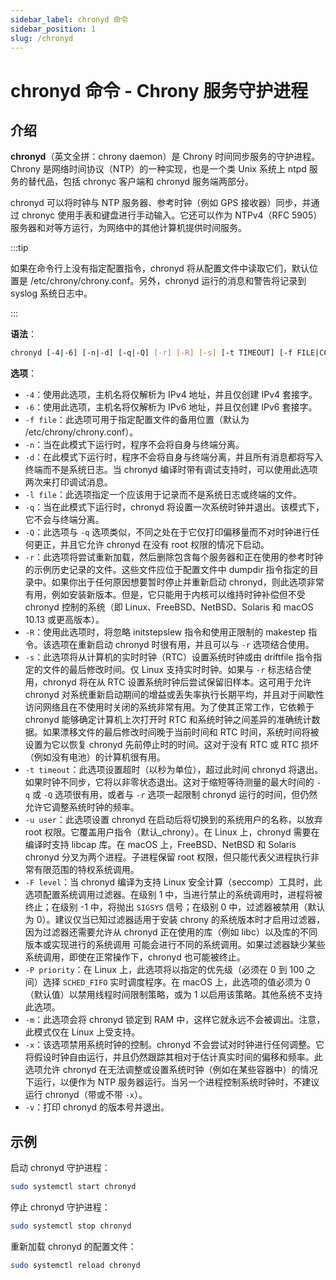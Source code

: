 ```yaml
---
sidebar_label: chronyd 命令
sidebar_position: 1
slug: /chronyd
---
```


# chronyd 命令 - Chrony 服务守护进程



## 介绍

**chronyd**（英文全拼：chrony daemon）是 Chrony 时间同步服务的守护进程。Chrony 是网络时间协议（NTP）的一种实现，也是一个类 Unix 系统上 ntpd 服务的替代品，包括 chronyc 客户端和 chronyd 服务端两部分。

chronyd 可以将时钟与 NTP 服务器、参考时钟（例如 GPS 接收器）同步，并通过 chronyc 使用手表和键盘进行手动输入。它还可以作为 NTPv4（RFC 5905）服务器和对等方运行，为网络中的其他计算机提供时间服务。

:::tip

如果在命令行上没有指定配置指令，chronyd 将从配置文件中读取它们，默认位置是 /etc/chrony/chrony.conf。另外，chronyd 运行的消息和警告将记录到 syslog 系统日志中。

:::

**语法**：

```bash
chronyd [-4|-6] [-n|-d] [-q|-Q] [-r] [-R] [-s] [-t TIMEOUT] [-f FILE|COMMAND...]
```

**选项**：

- `-4`：使用此选项，主机名将仅解析为 IPv4 地址，并且仅创建 IPv4 套接字。
- `-6`：使用此选项，主机名将仅解析为 IPv6 地址，并且仅创建 IPv6 套接字。
- `-f file`：此选项可用于指定配置文件的备用位置（默认为 /etc/chrony/chrony.conf）。
- `-n`：当在此模式下运行时，程序不会将自身与终端分离。
- `-d`：在此模式下运行时，程序不会将自身与终端分离，并且所有消息都将写入终端而不是系统日志。当 chronyd 编译时带有调试支持时，可以使用此选项两次来打印调试消息。
- `-l file`：此选项指定一个应该用于记录而不是系统日志或终端的文件。
- `-q`：当在此模式下运行时，chronyd 将设置一次系统时钟并退出。该模式下，它不会与终端分离。
- `-Q`：此选项与 `-q` 选项类似，不同之处在于它仅打印偏移量而不对时钟进行任何更正，并且它允许 chronyd 在没有 root 权限的情况下启动。
- `-r`：此选项将尝试重新加载，然后删除包含每个服务器和正在使用的参考时钟的示例历史记录的文件。这些文件应位于配置文件中 dumpdir 指令指定的目录中。如果你出于任何原因想要暂时停止并重新启动 chronyd，则此选项非常有用，例如安装新版本。但是，它只能用于内核可以维持时钟补偿但不受 chronyd 控制的系统（即 Linux、FreeBSD、NetBSD、Solaris 和 macOS 10.13 或更高版本）。
- `-R`：使用此选项时，将忽略 initstepslew 指令和使用正限制的 makestep 指令。该选项在重新启动 chronyd 时很有用，并且可以与 `-r` 选项结合使用。
- `-s`：此选项将从计算机的实时时钟（RTC）设置系统时钟或由 driftfile 指令指定的文件的最后修改时间。仅 Linux 支持实时时钟。如果与 `-r` 标志结合使用，chronyd 将在从 RTC 设置系统时钟后尝试保留旧样本。这可用于允许 chronyd 对系统重新启动期间的增益或丢失率执行长期平均，并且对于间歇性访问网络且在不使用时关闭的系统非常有用。为了使其正常工作，它依赖于 chronyd 能够确定计算机上次打开时 RTC 和系统时钟之间差异的准确统计数据。如果漂移文件的最后修改时间晚于当前时间和 RTC 时间，系统时间将被设置为它以恢复 chronyd 先前停止时的时间。这对于没有 RTC 或 RTC 损坏（例如没有电池）的计算机很有用。
- `-t timeout`：此选项设置超时（以秒为单位），超过此时间 chronyd 将退出。如果时钟不同步，它将以非零状态退出。这对于缩短等待测量的最大时间的 `-q` 或 `-Q` 选项很有用，或者与 `-r` 选项一起限制 chronyd 运行的时间，但仍然允许它调整系统时钟的频率。
- `-u user`：此选项设置 chronyd 在启动后将切换到的系统用户的名称，以放弃 root 权限。它覆盖用户指令（默认_chrony）。在 Linux 上，chronyd 需要在编译时支持 libcap 库。在 macOS 上，FreeBSD、NetBSD 和 Solaris chronyd 分叉为两个进程。子进程保留 root 权限，但只能代表父进程执行非常有限范围的特权系统调用。
- `-F level`：当 chronyd 编译为支持 Linux 安全计算（seccomp）工具时，此选项配置系统调用过滤器。在级别 1 中，当进行禁止的系统调用时，进程将被终止；在级别 -1 中，将抛出 `SIGSYS` 信号；在级别 0 中，过滤器被禁用（默认为 0）。建议仅当已知过滤器适用于安装 chrony 的系统版本时才启用过滤器，因为过滤器还需要允许从 chronyd 正在使用的库（例如 libc）以及库的不同版本或实现进行的系统调用 可能会进行不同的系统调用。如果过滤器缺少某些系统调用，即使在正常操作下，chronyd 也可能被终止。
- `-P priority`：在 Linux 上，此选项将以指定的优先级（必须在 0 到 100 之间）选择 `SCHED_FIFO` 实时调度程序。在 macOS 上，此选项的值必须为 0（默认值）以禁用线程时间限制策略，或为 1 以启用该策略。其他系统不支持此选项。
- `-m`：此选项会将 chronyd 锁定到 RAM 中，这样它就永远不会被调出。注意，此模式仅在 Linux 上受支持。
- `-x`：该选项禁用系统时钟的控制。chronyd 不会尝试对时钟进行任何调整。它将假设时钟自由运行，并且仍然跟踪其相对于估计真实时间的偏移和频率。此选项允许 chronyd 在无法调整或设置系统时钟（例如在某些容器中）的情况下运行，以便作为 NTP 服务器运行。当另一个进程控制系统时钟时，不建议运行 chronyd（带或不带 `-x`）。
- `-v`：打印 chronyd 的版本号并退出。



## 示例

启动 chronyd 守护进程：

```bash
sudo systemctl start chronyd
```

停止 chronyd 守护进程：

```bash
sudo systemctl stop chronyd
```

重新加载 chronyd 的配置文件：

```bash
sudo systemctl reload chronyd
```

